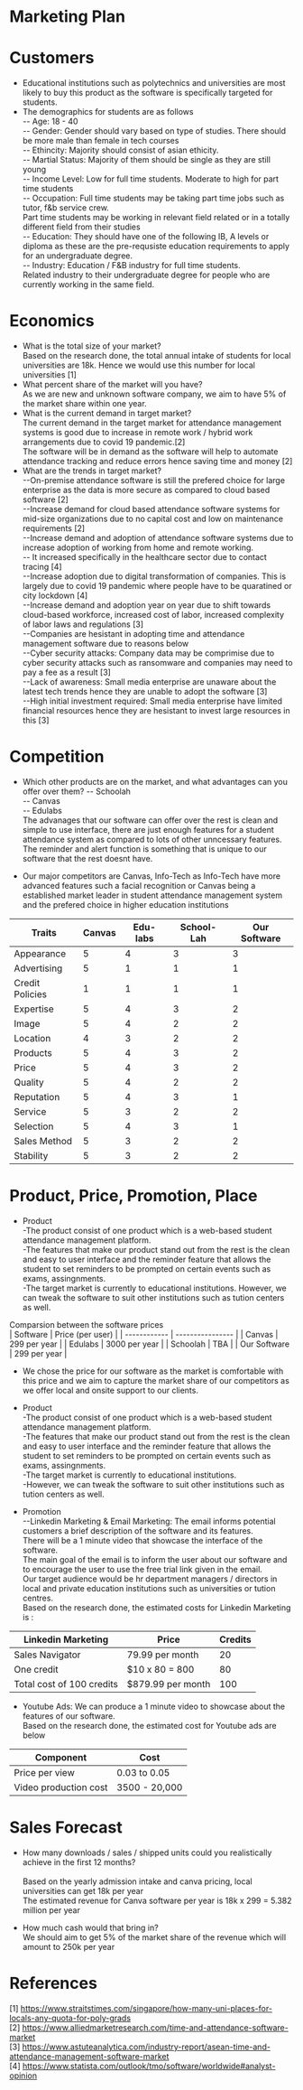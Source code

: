 # Marketing Plan
# Customers

- Educational institutions such as polytechnics and universities are most likely to buy this product as the software is specifically targeted for students. <br>
- The demographics for students are as follows <br>
-- Age: 18 - 40  <br>
-- Gender: Gender should vary based on type of studies. There should be more male than female in tech courses <br>
-- Ethincity: Majority should consist of asian ethicity. <br>
-- Martial Status: Majority of them should be single as they are still young <br>
-- Income Level: Low for full time students. Moderate to high for part time students <br>
-- Occupation: Full time students may be taking part time jobs such as tutor, f&b service crew. <br> 
Part time students may be working in relevant field related or in a totally different field from their studies <br>
-- Education: They should have one of the following IB, A levels or diploma as these are the pre-requsiste education requirements to apply for an undergraduate degree. <br>
-- Industry: Education / F&B industry for full time students. <br> 
Related industry to their undergraduate degree for people who are currently working in the same field. <br>

# Economics
* What is the total size of your market? <br>
Based on the research done, the total annual intake of students for local universities are 18k. Hence we would use this number for local universities [1] <br>
* What percent share of the market will you have? <br>
As we are new and unknown software company, we aim to have 5% of the market share within one year. <br>
* What is the current demand in target market? <br>
The current demand in the target market for attendance management systems is good due to increase in remote work / hybrid work arrangements due to covid 19 pandemic.[2]<br>
The software will be in demand as the software will help to automate attendance tracking and reduce errors hence saving time and money [2] <br>
* What are the trends in target market? <br>
--On-premise attendance software is still the prefered choice for large enterprise as the data is more secure as compared to cloud based software [2] <br>
--Increase demand for cloud based attendance software systems for mid-size organizations due to no capital cost and low on maintenance requirements [2] <br>
--Increase demand and adoption of attendance software systems due to increase adoption of working from home and remote working.<br> 
-- It increased specifically in the healthcare sector due to contact tracing [4]<br>
--Increase adoption due to digital transformation of companies. This is largely due to covid 19 pandemic where people have to be quaratined or city lockdown [4] <br>
--Increase demand and adoption year on year due to shift towards cloud-based workforce, increased cost of labor, increased complexity of labor laws and regulations [3] <br>
--Companies are hesistant in adopting time and attendance management software due to reasons below <br>
--Cyber security attacks: Company data may be comprimise due to cyber security attacks such as ransomware and companies may need to pay a fee as a result [3] <br>
--Lack of awareness: Small media enterprise are unaware about the latest tech trends hence they are unable to adopt the software [3] <br>
--High initial investment required: Small media enterprise have limited financial resources hence they are hesistant to invest large resources in this [3] <br>

# Competition
* Which other products are on the market, and what advantages can you offer over them?
-- Schoolah <br>
-- Canvas <br>
-- Edulabs <br>
The advanages that our software can offer over the rest is clean and simple to use interface, there are just enough features for a student attendance system as compared to lots of other unncessary features. <br>
The reminder and alert function is something that is unique to our software that the rest doesnt have. <br>

* Our major competitors are Canvas, Info-Tech as Info-Tech have more advanced features such a facial recognition or Canvas being a established market leader in student attendance management system and the prefered choice in higher education institutions <br>

| Traits          | Canvas | Edu-labs  | School-Lah | Our Software |
| --------------- | ------ | --------- | ---------- | ------------ |
| Appearance      | 5      | 4         | 3          | 3            |
| Advertising     | 5      | 1         | 1          | 1            |
| Credit Policies | 1      | 1         | 1          | 1            |
| Expertise       | 5      | 4         | 3          | 2            |
| Image           | 5      | 4         | 2          | 2            |
| Location        | 4      | 3         | 2          | 2            |
| Products        | 5      | 4         | 3          | 2            |
| Price           | 5      | 4         | 3          | 2            |
| Quality         | 5      | 4         | 2          | 2            |
| Reputation      | 5      | 4         | 3          | 1            |
| Service         | 5      | 3         | 2          | 2            |
| Selection       | 5      | 4         | 3          | 1            |
| Sales Method    | 5      | 3         | 2          | 2            |
| Stability       | 5      | 3         | 2          | 2            |

# Product, Price, Promotion, Place
- Product <br>
-The product consist of one product which is a web-based student attendance management platform. <br>
-The features that make our product stand out from the rest is the clean and easy to user interface and the reminder feature that allows the student to set reminders to be prompted on certain events such as exams, assingnments. <br>
-The target market is currently to educational institutions. However, we can tweak the software to suit other institutions such as tution centers as well. <br>

Comparsion between the software prices <br>
| Software | Price (per user) |
| ------------ | ---------------- |
| Canvas       | 299 per year     |
| Edulabs      | 3000 per year    |
| Schoolah     | TBA              |
| Our Software | 299 per year     |

- We chose the price for our software as the market is comfortable with this price and we aim to capture the market share of our competitors as we offer local and onsite support to our clients.<br>

- Product <br>
-The product consist of one product which is a web-based student attendance management platform. <br>
-The features that make our product stand out from the rest is the clean and easy to user interface and the reminder feature that allows the student to set reminders to be prompted on certain events such as exams, assingnments. <br>
-The target market is currently to educational institutions. <br>
-However, we can tweak the software to suit other institutions such as tution centers as well. <br>

- Promotion <br>
--Linkedin Marketing & Email Marketing: The email informs potential customers a brief description of the software and its features. <br>
There will be a 1 minute video that showcase the interface of the software. <br>
The main goal of the email is to inform the user about our software and to encourage the user to use the free trial link given in the email. <br> 
Our target audience would be hr department managers / directors in local and private education institutions such as universities or tution centres. <br>
Based on the research done, the estimated costs for Linkedin Marketing is : <br>

| Linkedin Marketing        | Price             | Credits |
| ------------------------- | ----------------- | ------- |
| Sales Navigator       | 79.99 per month   | 20      |
| One credit            | $10 x 80 = 800    | 80      |
| Total cost of 100 credits | $879.99 per month | 100     |

* Youtube Ads: We can produce a 1 minute video to showcase about the features of our software. <br>
Based on the research done, the estimated cost for Youtube ads are below <br>

| Component             | Cost          |
| --------------------- | ------------- |
| Price per view        | 0.03 to 0.05  |
| Video production cost | 3500 - 20,000 |

# Sales Forecast <br>
* How many downloads / sales / shipped units could you realistically achieve in the first 12 months? <br>  
Based on the yearly admission intake and canva pricing, local universities can get 18k per year <br>
The estimated revenue for Canva software per year is 18k x 299 = 5.382 million per year <br>

* How much cash would that bring in? <br>
We should aim to get 5% of the market share of the revenue which will amount to 250k per year <br>

# References <br>
[1] https://www.straitstimes.com/singapore/how-many-uni-places-for-locals-any-quota-for-poly-grads <br> 
[2] https://www.alliedmarketresearch.com/time-and-attendance-software-market <br>
[3] https://www.astuteanalytica.com/industry-report/asean-time-and-attendance-management-software-market <br>
[4] https://www.statista.com/outlook/tmo/software/worldwide#analyst-opinion <br>

